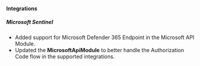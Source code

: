 
#### Integrations

##### Microsoft Sentinel

- Added support for Microsoft Defender 365 Endpoint in the Microsoft API Module.
- Updated the **MicrosoftApiModule** to better handle the Authorization Code flow in the supported integrations.
